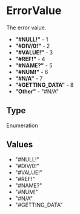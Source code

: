 # ErrorValue

The error value.
* **"#NULL!"** - 1
* **"#DIV/0!"** - 2
* **"#VALUE!"** - 3
* **"#REF!"** - 4
* **"#NAME?"** - 5
* **"#NUM!"** - 6
* **"#N/A"** - 7
* **"#GETTING_DATA"** - 8
* **"Other"** - "#N/A"

## Type

Enumeration

## Values

- "#NULL!"
- "#DIV/0!"
- "#VALUE!"
- "#REF!"
- "#NAME?"
- "#NUM!"
- "#N/A"
- "#GETTING_DATA"
